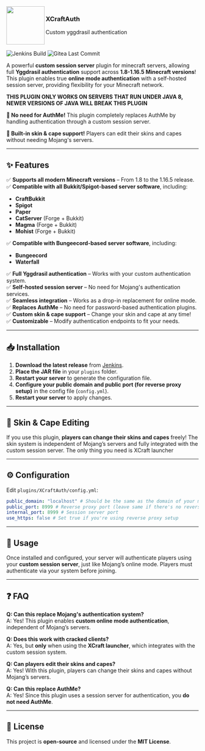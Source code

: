 <img align="left" width="100" height="100" src="https://w0n.zip/file/elnvVb">


### XCraftAuth
Custom yggdrasil authentication

#

![Jenkins Build](https://img.shields.io/jenkins/build?jobUrl=https%3A%2F%2Fjenkins.awain.net%2Fjob%2FXCraftAuth%2F)
![Gitea Last Commit](https://img.shields.io/gitea/last-commit/alterwain/XCraftAuth?gitea_url=https%3A%2F%2Fgitea.awain.net%2F)


A powerful **custom session server** plugin for minecraft servers, allowing full **Yggdrasil authentication** support across **1.8-1.16.5 Minecraft versions**! This plugin enables true **online mode authentication** with a self-hosted session server, providing flexibility for your Minecraft network.

**THIS PLUGIN ONLY WORKS ON SERVERS THAT RUN UNDER JAVA 8, NEWER VERSIONS OF JAVA WILL BREAK THIS PLUGIN**

**🌟 No need for AuthMe!** This plugin completely replaces AuthMe by handling authentication through a custom session server.

**🎨 Built-in skin & cape support!** Players can edit their skins and capes without needing Mojang's servers.

---

## ✨ Features

✅ **Supports all modern Minecraft versions** – From 1.8 to the 1.16.5 release.  
✅ **Compatible with all Bukkit/Spigot-based server software**, including:
- **CraftBukkit**
- **Spigot**
- **Paper**
- **CatServer** (Forge + Bukkit)
- **Magma** (Forge + Bukkit)
- **Mohist** (Forge + Bukkit)  

✅ **Compatible with Bungeecord-based server software**, including:
- **Bungeecord**
- **Waterfall**

✅ **Full Yggdrasil authentication** – Works with your custom authentication system.  
✅ **Self-hosted session server** – No need for Mojang's authentication services.  
✅ **Seamless integration** – Works as a drop-in replacement for online mode.  
✅ **Replaces AuthMe** – No need for password-based authentication plugins.  
✅ **Custom skin & cape support** – Change your skin and cape at any time!  
✅ **Customizable** – Modify authentication endpoints to fit your needs.

---

## 📥 Installation

1. **Download the latest release** from [Jenkins](https://jenkins.awain.net/job/XCraftAuth/lastSuccessfulBuild/).
2. **Place the JAR file** in your `plugins` folder.
3. **Restart your server** to generate the configuration file.
4. **Configure your public domain and public port (for reverse proxy setup)** in the config file (`config.yml`).
5. **Restart your server** to apply changes.

---

## 🎨 Skin & Cape Editing

If you use this plugin, **players can change their skins and capes** freely! The skin system is independent of Mojang’s servers and fully integrated with the custom session server. The only thing you need is XCraft launcher

---

## ⚙️ Configuration

Edit `plugins/XCraftAuth/config.yml`:

```yaml
public_domain: "localhost" # Should be the same as the domain of your minecraft server
public_port: 8999 # Reverse proxy port (leave same if there's no reverse proxy)
internal_port: 8999 # Session server port
use_https: false # Set true if you're using reverse proxy setup
```

---

## 🚀 Usage

Once installed and configured, your server will authenticate players using your **custom session server**, just like Mojang’s online mode. Players must authenticate via your system before joining.

---

## ❓ FAQ

**Q: Can this replace Mojang's authentication system?**  
A: Yes! This plugin enables **custom online mode authentication**, independent of Mojang’s servers.

**Q: Does this work with cracked clients?**  
A: Yes, but **only** when using the **XCraft launcher**, which integrates with the custom session system.

**Q: Can players edit their skins and capes?**  
A: Yes! With this plugin, players can change their skins and capes without Mojang’s servers.

**Q: Can this replace AuthMe?**  
A: Yes! Since this plugin uses a session server for authentication, you **do not need AuthMe**.

---

## 📜 License

This project is **open-source** and licensed under the **MIT License**.


